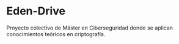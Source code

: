 # Eden-Drive
Proyecto colectivo de Máster en Ciberseguridad donde se aplican conocimientos teóricos en criptografía.
